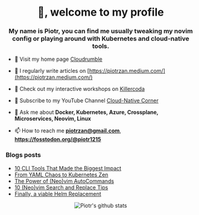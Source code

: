 <h1 align="center">👋, welcome to my profile</h1>
<h3 align="center">My name is Piotr, you can find me usually tweaking my novim
config or playing around with Kubernetes and cloud-native tools.</h3>

- 🔭 Visit my home page [Cloudrumble](https://www.cloudrumble.net)

- 📝 I regularly write articles on [https://piotrzan.medium.com/](https://piotrzan.medium.com/)

- 🌱 Check out my interactive workshops on [Killercoda](https://killercoda.com/decoder)
  
- 🎥 Subscribe to my YouTube Channel [Cloud-Native Corner](https://www.youtube.com/channel/UCkWVN7H3JqGtJ5Pv5bvCrAw)

- 💬 Ask me about **Docker, Kubernetes, Azure, Crossplane, Microservices, Neovim, Linux**

- 📫 How to reach me **piotrzan@gmail.com**, **https://fosstodon.org/@piotr1215**

### Blogs posts

<!-- BLOG-POST-LIST:START -->
- [10 CLI Tools That Made the Biggest Impact](https://itnext.io/10-cli-tools-that-made-the-biggest-impact-f8a2f4168434?source=rss-3c5c31a7d1d7------2)
- [From YAML Chaos to Kubernetes Zen](https://itnext.io/from-yaml-chaos-to-kubernetes-zen-5b9e8242a5cb?source=rss-3c5c31a7d1d7------2)
- [The Power of &lpar;Neo&rpar;vim AutoCommands](https://itnext.io/the-power-of-neo-vim-autocommands-5d47c2186667?source=rss-3c5c31a7d1d7------2)
- [10 &lpar;Neo&rpar;vim Search and Replace Tips](https://itnext.io/10-neo-vim-search-and-replace-tips-2ec09c442e60?source=rss-3c5c31a7d1d7------2)
- [Finally, a viable Helm Replacement](https://itnext.io/finally-a-viable-helm-replacement-388d538f9e1f?source=rss-3c5c31a7d1d7------2)
<!-- BLOG-POST-LIST:END -->

<p align="center">
  <img
  src="https://github-readme-stats.vercel.app/api?username=piotr1215&count_private=true" alt="Piotr's github stats">
</p>
